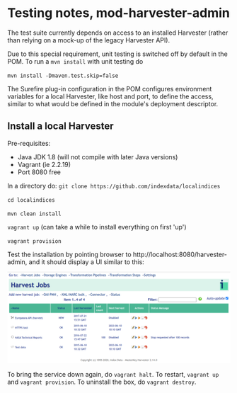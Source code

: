 # Testing notes, mod-harvester-admin

The test suite currently depends on access to an installed Harvester (rather than relying on a mock-up of the legacy
Harvester API).

Due to this special requirement, unit testing is switched off by default in the POM. To run a `mvn install` with unit testing do

`mvn install -Dmaven.test.skip=false`

The Surefire plug-in configuration in the POM configures environment variables for a local Harvester, like host and port, to define the
access, similar to what would be defined in the module's deployment descriptor. 

## Install a local Harvester

Pre-requisites:

- Java JDK 1.8 (will not compile with later Java versions)
- Vagrant (ie 2.2.19)
- Port 8080 free

In a directory do:
`git clone https://github.com/indexdata/localindices`

`cd localindices`

`mvn clean install`

`vagrant up` (can take a while to install everything on first 'up')

`vagrant provision`

Test the installation by pointing browser to http://localhost:8080/harvester-admin, and it should display a UI similar
to this:

![Legacy admin UI](harvest-admin-ui.png)

To bring the service down again, do `vagrant halt`. To restart, `vagrant up` and `vagrant provision`. To uninstall the
box, do `vagrant destroy`.
